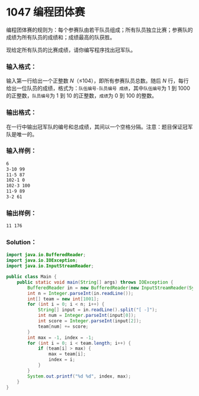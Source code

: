 # 1047 编程团体赛

编程团体赛的规则为：每个参赛队由若干队员组成；所有队员独立比赛；参赛队的成绩为所有队员的成绩和；成绩最高的队获胜。

现给定所有队员的比赛成绩，请你编写程序找出冠军队。

### 输入格式：

输入第一行给出一个正整数 _N_（≤104），即所有参赛队员总数。随后 _N_ 行，每行给出一位队员的成绩，格式为：`队伍编号-队员编号 成绩`，其中`队伍编号`为 1 到 1000 的正整数，`队员编号`为 1 到 10 的正整数，`成绩`为 0 到 100 的整数。

### 输出格式：

在一行中输出冠军队的编号和总成绩，其间以一个空格分隔。注意：题目保证冠军队是唯一的。

### 输入样例：

```tex
6
3-10 99
11-5 87
102-1 0
102-3 100
11-9 89
3-2 61
```

### 输出样例：

```tex
11 176
```

### Solution：

```java
import java.io.BufferedReader;
import java.io.IOException;
import java.io.InputStreamReader;

public class Main {
    public static void main(String[] args) throws IOException {
        BufferedReader in = new BufferedReader(new InputStreamReader(System.in));
        int n = Integer.parseInt(in.readLine());
        int[] team = new int[1001];
        for (int i = 0; i < n; i++) {
            String[] input = in.readLine().split("[ -]");
            int num = Integer.parseInt(input[0]);
            int score = Integer.parseInt(input[2]);
            team[num] += score;
        }
        int max = -1, index = -1;
        for (int i = 0; i < team.length; i++) {
            if (team[i] > max) {
                max = team[i];
                index = i;
            }
        }
        System.out.printf("%d %d", index, max);
    }
}
```
